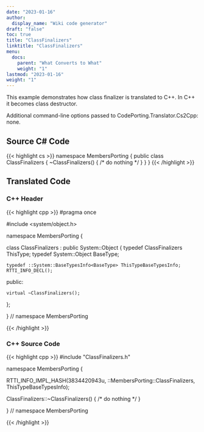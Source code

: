 ```yaml
---
date: "2023-01-16"
author:
  display_name: "Wiki code generator"
draft: "false"
toc: true
title: "ClassFinalizers"
linktitle: "ClassFinalizers"
menu:
  docs:
    parent: "What Converts to What"
    weight: "1"
lastmod: "2023-01-16"
weight: "1"
---
```


This example demonstrates how class finalizer is translated to C++. In C++ it becomes class destructor.

Additional command-line options passed to CodePorting.Translator.Cs2Cpp: none.

## Source C# Code ##

{{< highlight cs >}}
namespace MembersPorting
{
    public class ClassFinalizers
    {
        ~ClassFinalizers()
        {
            /* do nothing */
        }
    }
}
{{< /highlight >}}

## Translated Code ##

### C++ Header ###

{{< highlight cpp >}}
#pragma once

#include <system/object.h>

namespace MembersPorting {

class ClassFinalizers : public System::Object
{
    typedef ClassFinalizers ThisType;
    typedef System::Object BaseType;
    
    typedef ::System::BaseTypesInfo<BaseType> ThisTypeBaseTypesInfo;
    RTTI_INFO_DECL();
    
public:

    virtual ~ClassFinalizers();
    
};

} // namespace MembersPorting



{{< /highlight >}}

### C++ Source Code ###

{{< highlight cpp >}}
#include "ClassFinalizers.h"

namespace MembersPorting {

RTTI_INFO_IMPL_HASH(3834420943u, ::MembersPorting::ClassFinalizers, ThisTypeBaseTypesInfo);

ClassFinalizers::~ClassFinalizers()
{
    /* do nothing */
}

} // namespace MembersPorting

{{< /highlight >}}
